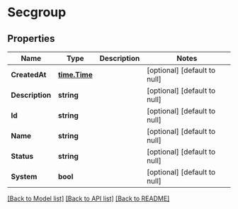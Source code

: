 # Secgroup

## Properties
Name | Type | Description | Notes
------------ | ------------- | ------------- | -------------
**CreatedAt** | [**time.Time**](time.Time.md) |  | [optional] [default to null]
**Description** | **string** |  | [optional] [default to null]
**Id** | **string** |  | [optional] [default to null]
**Name** | **string** |  | [optional] [default to null]
**Status** | **string** |  | [optional] [default to null]
**System** | **bool** |  | [optional] [default to null]

[[Back to Model list]](../README.md#documentation-for-models) [[Back to API list]](../README.md#documentation-for-api-endpoints) [[Back to README]](../README.md)


